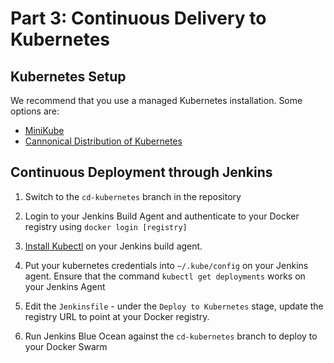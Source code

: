 # Part 3: Continuous Delivery to Kubernetes

## Kubernetes Setup

We recommend that you use a managed Kubernetes installation.  Some options are:

- [MiniKube](https://github.com/kubernetes/minikube)
- [Cannonical Distribution of Kubernetes](https://www.ubuntu.com/containers/kubernetes)

## Continuous Deployment through Jenkins

1. Switch to the `cd-kubernetes` branch in the repository

2. Login to your Jenkins Build Agent and authenticate to your Docker registry using `docker login [registry]`

3. [Install Kubectl](https://kubernetes.io/docs/tasks/tools/install-kubectl/#install-kubectl-binary-via-curl) on your Jenkins build agent.

4. Put your kubernetes credentials into `~/.kube/config` on your Jenkins agent.  Ensure that the command `kubectl get deployments` works on your Jenkins Agent

5. Edit the `Jenkinsfile` - under the `Deploy to Kubernetes` stage, update the registry URL to point at your Docker registry.

6. Run Jenkins Blue Ocean against the `cd-kubernetes` branch to deploy to your Docker Swarm
